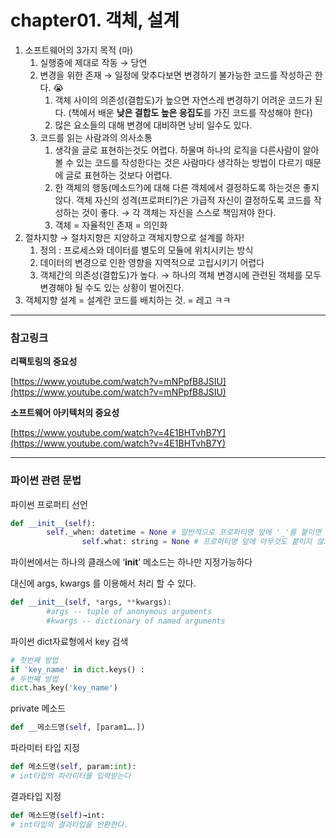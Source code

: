 # chapter01. 객체, 설계

1. 소프트웨어의 3가지 목적 (마)
    1. 실행중에 제대로 작동 → 당연
    2. 변경을 위한 존재 → 일정에 맞추다보면 변경하기 불가능한 코드를 작성하곤 한다. 😭
        1. 객체 사이의 의존성(결합도)가 높으면 자연스레 변경하기 어려운 코드가 된다. (책에서 배운 **낮은 결합도 높은 응집도**를 가진 코드를 작성해야 한다)
        2. 많은 요소들의 대해 변경에 대비하면 낭비 일수도 있다. 
    3. 코드를 읽는 사람과의 의사소통
        1. 생각을 글로 표현하는것도 어렵다. 하물며 하나의 로직을 다른사람이 알아 볼 수 있는 코드를 작성한다는 것은 사람마다 생각하는 방법이 다르기 때문에 글로 표현하는 것보다 어렵다. 
        2. 한 객체의 행동(메소드?)에 대해 다른 객체에서 결정하도록 하는것은 좋지 않다. 객체 자신의 성격(프로퍼티?)은 가급적 자신이 결정하도록 코드를 작성하는 것이 좋다. → 각 객체는 자신을 스스로 책임져야 한다.
        3. 객체 = 자율적인 존재 = 의인화
2. 절차지향 → 절차지향은 지양하고 객체지향으로 설계를 하자!
    1. 정의 : 프로세스와 데이터를 별도의 모듈에 위치시키는 방식
    2. 데이터의 변경으로 인한 영향을 지역적으로 고립시키기 어렵다
    3. 객체간의 의존성(결합도)가 높다. → 하나의 객체 변경시에 관련된 객체를 모두 변경해야 될 수도 있는 상황이 벌어진다.
3. 객체지향 설계 = 설계란 코드를 배치하는 것. = 레고 ㅋㅋ

---

### 참고링크

**리팩토링의 중요성**

[https://www.youtube.com/watch?v=mNPpfB8JSIU](https://www.youtube.com/watch?v=mNPpfB8JSIU)

**소프트웨어 아키텍처의 중요성**

[https://www.youtube.com/watch?v=4E1BHTvhB7Y](https://www.youtube.com/watch?v=4E1BHTvhB7Y)

---

### 파이썬 관련 문법

파이썬 프로퍼티 선언

```python
def __init__(self):
        self._when: datetime = None # 일반적으로 프로퍼티명 앞에 '_'를 붙이면 private
				self.what: string = None # 프로퍼티명 앞에 아무것도 붙이지 않고 선언한 경우 public
```

파이썬에서는 하나의 클래스에 ‘__init__’ 메소드는 하나만 지정가능하다

대신에 args, kwargs 를 이용해서 처리 할 수 있다.

```python
def __init__(self, *args, **kwargs):
        #args -- tuple of anonymous arguments
        #kwargs -- dictionary of named arguments
```

파이썬 dict자료형에서 key 검색

```python
# 첫번째 방법
if 'key_name' in dict.keys() :
# 두번쨰 방법
dict.has_key('key_name')
```

private 메소드

```python
def __메소드명(self, [param1….])
```

파라미터 타입 지정

```python
def 메소드명(self, param:int):
# int타입의 파라미터를 입력받는다
```

결과타입 지정

```python
def 메소드명(self)→int:
# int타입의 결과타입을 반환한다.
```